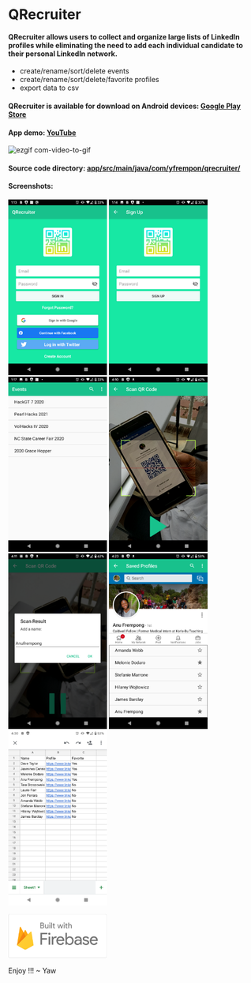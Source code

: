 # QRecruiter
#### QRecruiter allows users to collect and organize large lists of LinkedIn profiles while eliminating the need to add each individual candidate to their personal LinkedIn network.
  - create/rename/sort/delete events
  - create/rename/sort/delete/favorite profiles
  - export data to csv
  
#### QRecruiter is available for download on Android devices: [Google Play Store](https://play.google.com/store/apps/details?id=com.yfrempon.qrecruiter)
#### App demo: [YouTube](https://www.youtube.com/watch?v=ozDY7Fv5bb0)
![ezgif com-video-to-gif](https://user-images.githubusercontent.com/23369041/92349822-305ea300-f0a5-11ea-8cb9-2d93f29fd4b5.gif)

#### Source code directory: [app/src/main/java/com/yfrempon/qrecruiter/](https://github.com/YawFrempong/QRecruiter/tree/master/app/src/main/java/com/yfrempon/qrecruiter)

#### Screenshots:
<img src="app_screenshots/login.png" width="200"> <img src="app_screenshots/signup.png" width="200"> <img src="app_screenshots/events.png" width="200"> <img src="app_screenshots/qr_1.png" width="200"> <img src="app_screenshots/qr_2.png" width="200"> <img src="app_screenshots/profiles.png" width="200"> <img src="app_screenshots/excel.png" width="200">


<img src="app_screenshots/firebase.png" width="200">

Enjoy !!!
~ Yaw
